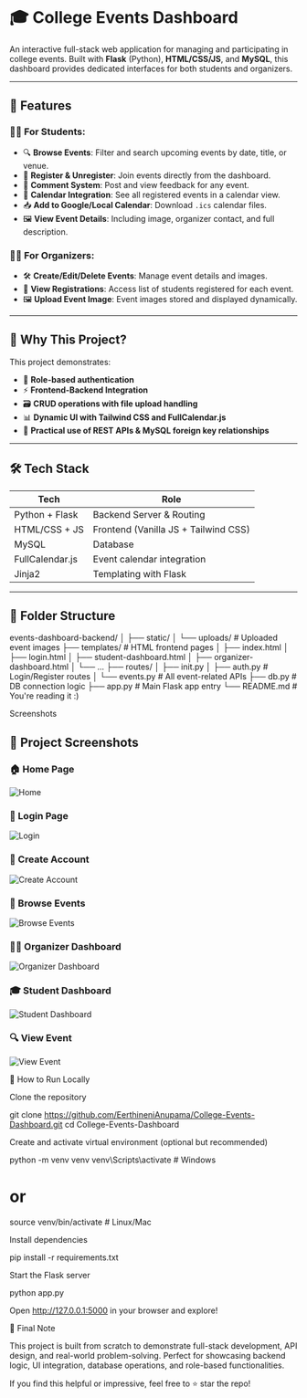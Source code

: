 # 🎓 College Events Dashboard

An interactive full-stack web application for managing and participating in college events. Built with **Flask** (Python), **HTML/CSS/JS**, and **MySQL**, this dashboard provides dedicated interfaces for both students and organizers.

---

## 🚀 Features

### 👨‍🎓 For Students:
- 🔍 **Browse Events**: Filter and search upcoming events by date, title, or venue.
- 📝 **Register & Unregister**: Join events directly from the dashboard.
- 💬 **Comment System**: Post and view feedback for any event.
- 📅 **Calendar Integration**: See all registered events in a calendar view.
- 📥 **Add to Google/Local Calendar**: Download `.ics` calendar files.
- 🖼️ **View Event Details**: Including image, organizer contact, and full description.

### 👩‍💼 For Organizers:
- 🛠️ **Create/Edit/Delete Events**: Manage event details and images.
- 📄 **View Registrations**: Access list of students registered for each event.
- 🖼️ **Upload Event Image**: Event images stored and displayed dynamically.

---

## 🧠 Why This Project?

This project demonstrates:
- 🔐 **Role-based authentication**
- ⚡ **Frontend-Backend Integration**
- 🗃️ **CRUD operations with file upload handling**
- 📊 **Dynamic UI with Tailwind CSS and FullCalendar.js**
- 🎯 **Practical use of REST APIs & MySQL foreign key relationships**

---

## 🛠️ Tech Stack

| Tech             | Role                          |
|------------------|-------------------------------|
| Python + Flask   | Backend Server & Routing      |
| HTML/CSS + JS    | Frontend (Vanilla JS + Tailwind CSS) |
| MySQL            | Database                      |
| FullCalendar.js  | Event calendar integration    |
| Jinja2           | Templating with Flask         |

---

## 📁 Folder Structure

events-dashboard-backend/
│
├── static/
│ └── uploads/ # Uploaded event images
├── templates/ # HTML frontend pages
│ ├── index.html
│ ├── login.html
│ ├── student-dashboard.html
│ ├── organizer-dashboard.html
│ └── ...
├── routes/
│ ├── init.py
│ ├── auth.py # Login/Register routes
│ └── events.py # All event-related APIs
├── db.py # DB connection logic
├── app.py # Main Flask app entry
└── README.md # You're reading it :)

Screenshots 

## 🎥 Project Screenshots

### 🏠 Home Page
![Home](home.png)




### 🔐 Login Page
![Login](./login.png)

### 📝 Create Account
![Create Account](create-account.png)

### 🎯 Browse Events
![Browse Events](./browse-events.png)

### 🧑‍💼 Organizer Dashboard
![Organizer Dashboard](./Organizer-dashboard.png)

### 🎓 Student Dashboard
![Student Dashboard](./student-dashboard.png)

### 🔍 View Event
![View Event](./view-event.png)

📖 How to Run Locally

Clone the repository

git clone https://github.com/EerthineniAnupama/College-Events-Dashboard.git
cd College-Events-Dashboard

Create and activate virtual environment (optional but recommended)

python -m venv venv
venv\Scripts\activate    # Windows
# or
source venv/bin/activate  # Linux/Mac

Install dependencies

pip install -r requirements.txt

Start the Flask server

python app.py

Open http://127.0.0.1:5000 in your browser and explore!

🌟 Final Note

This project is built from scratch to demonstrate full-stack development, API design, and real-world problem-solving. Perfect for showcasing backend logic, UI integration, database operations, and role-based functionalities.

If you find this helpful or impressive, feel free to ⭐ star the repo!


